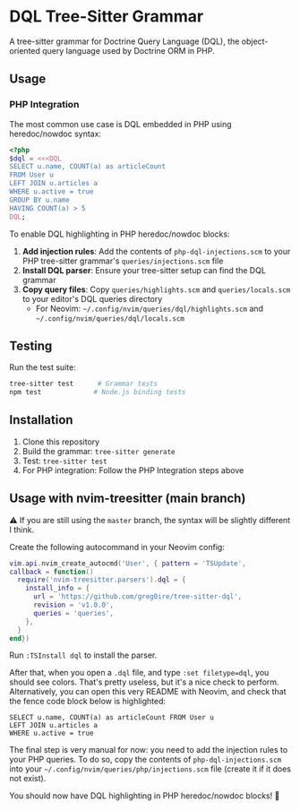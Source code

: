 # DQL Tree-Sitter Grammar

A tree-sitter grammar for Doctrine Query Language (DQL), the object-oriented
query language used by Doctrine ORM in PHP.

## Usage

### PHP Integration
The most common use case is DQL embedded in PHP using heredoc/nowdoc syntax:

```php
<?php
$dql = <<<DQL
SELECT u.name, COUNT(a) as articleCount
FROM User u 
LEFT JOIN u.articles a 
WHERE u.active = true
GROUP BY u.name
HAVING COUNT(a) > 5
DQL;
```

To enable DQL highlighting in PHP heredoc/nowdoc blocks:

1. **Add injection rules**: Add the contents of `php-dql-injections.scm` to
   your PHP tree-sitter grammar's `queries/injections.scm` file
2. **Install DQL parser**: Ensure your tree-sitter setup can find the DQL grammar
3. **Copy query files**: Copy `queries/highlights.scm` and `queries/locals.scm`
   to your editor's DQL queries directory
   - For Neovim: `~/.config/nvim/queries/dql/highlights.scm` and `~/.config/nvim/queries/dql/locals.scm`


## Testing

Run the test suite:
```bash
tree-sitter test      # Grammar tests
npm test             # Node.js binding tests
```

## Installation

1. Clone this repository
2. Build the grammar: `tree-sitter generate`
3. Test: `tree-sitter test`
4. For PHP integration: Follow the PHP Integration steps above

## Usage with nvim-treesitter (main branch)

⚠️ If you are still using the `master` branch, the syntax will be slightly
different I think.

Create the following autocommand in your Neovim config:

```lua
vim.api.nvim_create_autocmd('User', { pattern = 'TSUpdate',
callback = function()
  require('nvim-treesitter.parsers').dql = {
    install_info = {
      url = 'https://github.com/greg0ire/tree-sitter-dql',
      revision = 'v1.0.0',
      queries = 'queries',
    },
  }
end})
```

Run `:TSInstall dql` to install the parser.

After that, when you open a `.dql` file, and type `:set filetype=dql`, you
should see colors. That's pretty useless, but it's a nice check to perform.
Alternatively, you can open this very README with Neovim, and check that the
fence code block below is highlighted:

```dql
SELECT u.name, COUNT(a) as articleCount FROM User u
LEFT JOIN u.articles a
WHERE u.active = true
```

The final step is very manual for now: you need to add the injection rules to your
PHP queries. To do so, copy the contents of `php-dql-injections.scm` into your
`~/.config/nvim/queries/php/injections.scm` file (create it if it does not exist).

You should now have DQL highlighting in PHP heredoc/nowdoc blocks! 🎉
